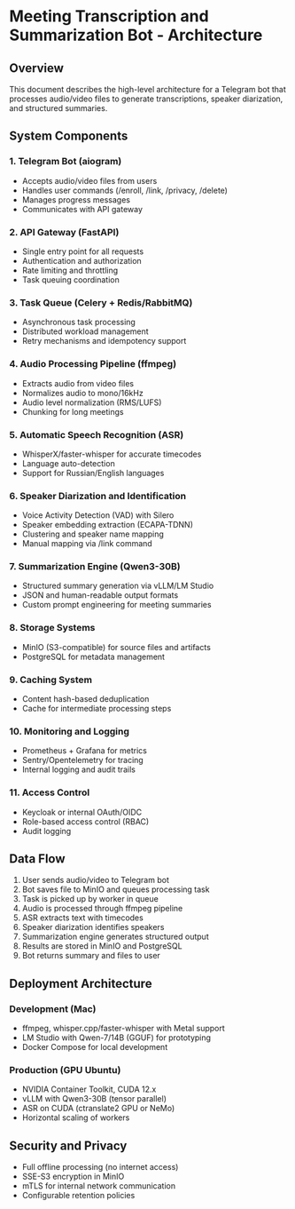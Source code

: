 # Meeting Transcription and Summarization Bot - Architecture

## Overview

This document describes the high-level architecture for a Telegram bot that processes audio/video files to generate transcriptions, speaker diarization, and structured summaries.

## System Components

### 1. Telegram Bot (aiogram)

- Accepts audio/video files from users
- Handles user commands (/enroll, /link, /privacy, /delete)
- Manages progress messages
- Communicates with API gateway

### 2. API Gateway (FastAPI)

- Single entry point for all requests
- Authentication and authorization
- Rate limiting and throttling
- Task queuing coordination

### 3. Task Queue (Celery + Redis/RabbitMQ)

- Asynchronous task processing
- Distributed workload management
- Retry mechanisms and idempotency support

### 4. Audio Processing Pipeline (ffmpeg)

- Extracts audio from video files
- Normalizes audio to mono/16kHz
- Audio level normalization (RMS/LUFS)
- Chunking for long meetings

### 5. Automatic Speech Recognition (ASR)

- WhisperX/faster-whisper for accurate timecodes
- Language auto-detection
- Support for Russian/English languages

### 6. Speaker Diarization and Identification

- Voice Activity Detection (VAD) with Silero
- Speaker embedding extraction (ECAPA-TDNN)
- Clustering and speaker name mapping
- Manual mapping via /link command

### 7. Summarization Engine (Qwen3-30B)

- Structured summary generation via vLLM/LM Studio
- JSON and human-readable output formats
- Custom prompt engineering for meeting summaries

### 8. Storage Systems

- MinIO (S3-compatible) for source files and artifacts
- PostgreSQL for metadata management

### 9. Caching System

- Content hash-based deduplication
- Cache for intermediate processing steps

### 10. Monitoring and Logging

- Prometheus + Grafana for metrics
- Sentry/Opentelemetry for tracing
- Internal logging and audit trails

### 11. Access Control

- Keycloak or internal OAuth/OIDC
- Role-based access control (RBAC)
- Audit logging

## Data Flow

1. User sends audio/video to Telegram bot
2. Bot saves file to MinIO and queues processing task
3. Task is picked up by worker in queue
4. Audio is processed through ffmpeg pipeline
5. ASR extracts text with timecodes
6. Speaker diarization identifies speakers
7. Summarization engine generates structured output
8. Results are stored in MinIO and PostgreSQL
9. Bot returns summary and files to user

## Deployment Architecture

### Development (Mac)

- ffmpeg, whisper.cpp/faster-whisper with Metal support
- LM Studio with Qwen-7/14B (GGUF) for prototyping
- Docker Compose for local development

### Production (GPU Ubuntu)

- NVIDIA Container Toolkit, CUDA 12.x
- vLLM with Qwen3-30B (tensor parallel)
- ASR on CUDA (ctranslate2 GPU or NeMo)
- Horizontal scaling of workers

## Security and Privacy

- Full offline processing (no internet access)
- SSE-S3 encryption in MinIO
- mTLS for internal network communication
- Configurable retention policies
